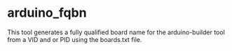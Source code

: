 # arduino_fqbn
This tool generates a fully qualified board name for the arduino-builder tool from a VID and or PID using the boards.txt file.
